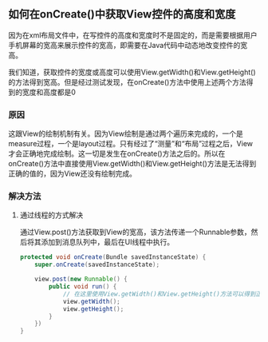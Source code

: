 ## 如何在onCreate()中获取View控件的高度和宽度

因为在xml布局文件中，在写控件的高度和宽度时不是固定的，而是需要根据用户手机屏幕的宽高来展示控件的宽高，即需要在Java代码中动态地改变控件的宽高。

我们知道，获取控件的宽度或高度可以使用View.getWidth()和View.getHeight()的方法得到宽高。但是经过测试发现，在onCreate()方法中使用上述两个方法得到的宽度和高度都是0

### 原因

这跟View的绘制机制有关。因为View绘制是通过两个遍历来完成的，一个是measure过程，一个是layout过程。只有经过了“测量”和“布局”过程之后，View才会正确地完成绘制。这一切是发生在onCreate()方法之后的。所以在onCreate()方法中直接使用View.getWidth()和View.getHeight()方法是无法得到正确的值的，因为View还没有绘制完成。

### 解决方法

1. 通过线程的方式解决

    通过View.post()方法获取到View的宽高，该方法传递一个Runnable参数，然后将其添加到消息队列中，最后在UI线程中执行。

    ```java
    protected void onCreate(Bundle savedInstanceState) {
        super.onCreate(savedInstanceState);
    
        view.post(new Runnable() {
            public void run() {
                // 在这里使用View.getWidth()和View.getHeight()方法可以得到正确的宽高值
                view.getWidth();
                view.getHeight();
            }
        })
    }
    ```